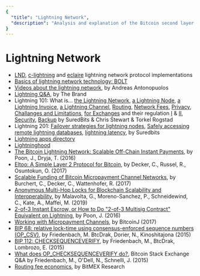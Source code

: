 ```yaml
---
{
  "title": "Lightning Network",
  "description": "Analysis and explanation of the Bitcoin second layer technology Lightning Network . Towards Liberty is an archive of knowledge about Bitcoin, Economics and Natural Law."
}
---
```


# Lightning Network

- [LND](https://github.com/LightningNetwork/lnd), [c-lightning](https://github.com/ElementsProject/lightning) and [eclaire](https://github.com/ACINQ/eclair) lightning network protocol implementations
- [Basics of lightning network technology: BOLT](https://github.com/lightningnetwork/lightning-rfc)
- [Videos about the lightning network](https://www.youtube.com/playlist?list=PLPQwGV1aLnTurL4wU_y3jOhBi9rrpsYyi), by Andreas Antonopuolos
- [Lightning Q&A](https://medium.com/@The1Brand7/lightning-faq-67bd2b957d70), by The Brand
- Lightning 101: What is... [the Lightning Network](https://medium.com/suredbits/lightning-101-what-is-the-lightning-network-de3e026f3c14), [a Lightning Node](https://medium.com/suredbits/lightning-101-what-is-a-lightning-node-af88e3183c40), [a Lightning Invoice](https://medium.com/suredbits/lightning-101-what-is-a-lightning-invoice-d527db1a77e6), [a Lightning Channel](https://medium.com/suredbits/lightning-101-what-are-lightning-channels-cfb80f440298), [Routing](https://medium.com/suredbits/lightning-network-101-routing-d419ab979014), [Network Fees](https://medium.com/suredbits/lightning-101-lightning-network-fees-86abbbc17024), [Privacy](https://medium.com/suredbits/lightning-network-101-privacy-245d98210ab), [Challanges and Limitations](https://medium.com/suredbits/lightning-101-challenges-limitations-7b7054a8e5dc), [for Exchanges](https://medium.com/suredbits/lightning-101-for-exchanges-overview-9701d722c9ee) and their regulation [I](https://medium.com/suredbits/lightning-101-for-exchanges-regulation-1b4ff78b6ec5) & [II](https://medium.com/suredbits/lightning-101-for-exchanges-regulation-part-2-908f2565eb48), [Security](https://medium.com/suredbits/lightning-101-why-is-the-lightning-network-secure-cc1093e392d4), [Backup](https://medium.com/suredbits/lightning-101-for-exchanges-backing-up-your-lightning-wallet-3842b720f060) by SuredBits & Chris Stewart & Torkel Rogstad
- Lightning 201: [Failover strategies for lightning nodes](https://medium.com/suredbits/lightning-201-failover-strategies-for-lightning-nodes-aa4526068a71), [Safely accessing remote lightning databases](https://medium.com/suredbits/lightning-201-safely-accessing-remote-lightning-databases-c272026ac7d2), [lightning latency](https://medium.com/suredbits/lightning-201-lightning-latency-suredbits-65f1ef8b1cb4), by Suredbits
- [Lightning apps directory](https://dev.lightning.community/lapps/index.html)
- [Lightninghood](https://lightninghood.com/)
- [The Bitcoin Lightning Network: Scalable Off-Chain Instant Payments](https://lightning.network/lightning-network-paper.pdf), by Poon, J., Dryja, T. (2016)
- [Eltoo: A Simple Layer 2 Protocol for Bitcoin](https://blockstream.com/eltoo.pdf), by Decker, C., Russel, R., Osuntokun, O. (2017)
- [Scalable Funding of Bitcoin Micropayment Channel Networks](https://www.tik.ee.ethz.ch/file/a20a865ce40d40c8f942cf206a7cba96/Scalable_Funding_Of_Blockchain_Micropayment_Networks%20(1).pdf), by Burchert, C., Decker, C., Wattenhofer, R. (2017)
- [Anonymous Multi-Hop Locks for Blockchain Scalability and Interoperability](https://eprint.iacr.org/2018/472.pdf), by Malavolta, G., Moreno-Sanchez, P., Schneidewind, C., Kate, A., Maffei, M. (2019)
- [2-of-3 Instant Escrow, or How to Do "2-of-3 Multisig Contract" Equivalent on Lightning](https://lists.linuxfoundation.org/pipermail/lightning-dev/2016-January/000403.html), by Poon, J. (2016)
- [Working with Micropayment Channels](https://bitcoinj.github.io/working-with-micropayments), by BitcoinJ (2017)
- [BIP 68: relative lock-time using consensus-enforced sequence numbers (OP_CSV)](https://github.com/bitcoin/bips/blob/master/bip-0068.mediawiki), by Friedenbach, M. BtcDrak, Dorier, N., Kinoshitajona (2015)
- [BIP 112: CHECKSEQUENCEVERIFY](https://github.com/bitcoin/bips/blob/master/bip-0112.mediawiki), by Friedenbach, M., BtcDrak, Lombrozo, E. (2015)
- [What does OP_CHECKSEQUENCEVERIFY do?](https://bitcoin.stackexchange.com/questions/38845/what-does-op-checksequenceverify-op-csv-do/38846#38846), Bitcoin Stack Exchange Q&A by Friedenbach, M., O'Dell, N., Schnelli, J. (2015)
- [Routing fee economics](https://blog.bitmex.com/the-lightning-network-part-2-routing-fee-economics/), by BitMEX Research

